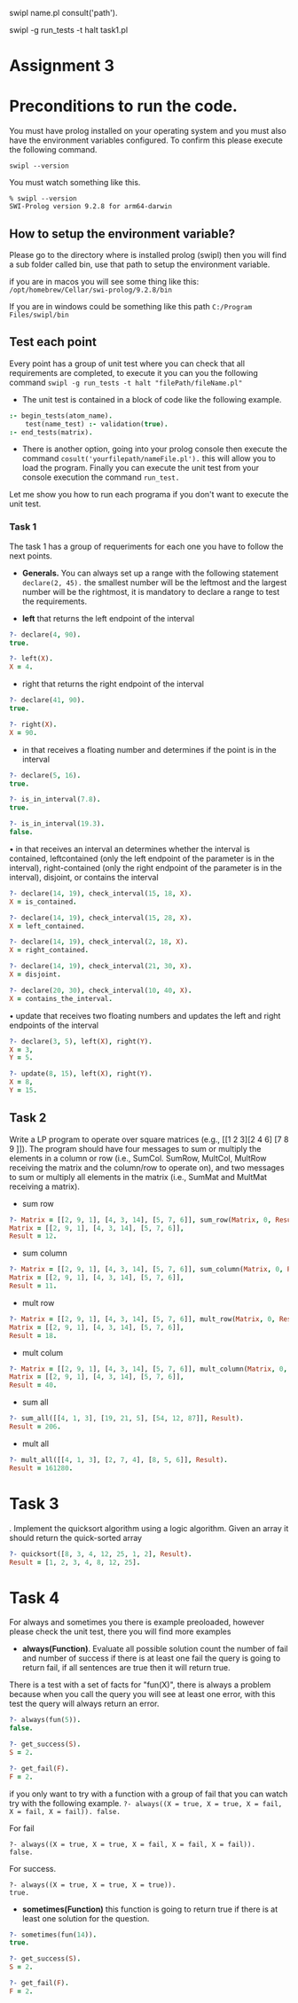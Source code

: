 swipl name.pl
consult('path').


swipl -g run_tests -t halt task1.pl
# Assignment 3 

# Preconditions to run the code.

You must have prolog installed on your operating system and you must also have the environment variables configured. To confirm this please execute the following command.

``` shell
swipl --version
```

You must watch something like this.

``` shell
% swipl --version
SWI-Prolog version 9.2.8 for arm64-darwin
``` 

## How to setup the environment variable?
Please go to the directory where is installed prolog (swipl) then you will find a sub folder called bin, use that path to setup the environment variable.

if you are in macos you will see some thing like this: ``/opt/homebrew/Cellar/swi-prolog/9.2.8/bin``

If you are in windows could be something like this path ``C:/Program Files/swipl/bin``

## Test each point

Every point has a group of unit test where you can check that all requirements are completed, to execute it you can you the following command ``swipl -g run_tests -t halt "filePath/fileName.pl"`` 

* The unit test is contained in a block of code like the following example.

``` prolog
:- begin_tests(atom_name).
    test(name_test) :- validation(true).
:- end_tests(matrix).
```

* There is another option, going into your prolog console then execute the command ``cosult('yourfilepath/nameFile.pl').`` this will allow you to load the program. Finally you can execute the unit test from your console execution the command ``run_test.``

Let me show you how to run each programa if you don't want to execute the unit test.

### Task 1
The task 1 has a group of requeriments for each one you have to follow the next points.
* **Generals.** You can always set up a range with the following statement ``declare(2, 45).`` the smallest number will be the leftmost and the largest number will be the rightmost, it is mandatory to declare a range to test the requirements.
  
* **left** that returns the left endpoint of the interval

``` prolog
?- declare(4, 90).
true.

?- left(X).
X = 4.
```
 * right that returns the right endpoint of the interval

``` prolog
?- declare(41, 90).
true.

?- right(X).
X = 90.
```

 * in that receives a floating number and determines if the point is in the interval

``` prolog
?- declare(5, 16).
true.

?- is_in_interval(7.8).
true.

?- is_in_interval(19.3).
false.
``` 

• in that receives an interval an determines whether the interval is contained, leftcontained (only the left endpoint of the parameter is in the interval), right-contained
(only the right endpoint of the parameter is in the interval), disjoint, or contains
the interval

``` prolog
?- declare(14, 19), check_interval(15, 18, X).
X = is_contained.

?- declare(14, 19), check_interval(15, 28, X).
X = left_contained.

?- declare(14, 19), check_interval(2, 18, X).
X = right_contained.

?- declare(14, 19), check_interval(21, 30, X).
X = disjoint.

?- declare(20, 30), check_interval(10, 40, X).
X = contains_the_interval.
``` 

• update that receives two floating numbers and updates the left and right endpoints
of the interval

``` prolog
?- declare(3, 5), left(X), right(Y).
X = 3,
Y = 5.

?- update(8, 15), left(X), right(Y).
X = 8,
Y = 15.
``` 

## Task 2

Write a LP program to operate over square matrices (e.g., [[1 2 3][2 4 6] [7 8 9
]]). The program should have four messages to sum or multiply the elements in a column
or row (i.e., SumCol. SumRow, MultCol, MultRow receiving the matrix and the column/row to
operate on), and two messages to sum or multiply all elements in the matrix (i.e., SumMat
and MultMat receiving a matrix).

* sum row
``` prolog
?- Matrix = [[2, 9, 1], [4, 3, 14], [5, 7, 6]], sum_row(Matrix, 0, Result).
Matrix = [[2, 9, 1], [4, 3, 14], [5, 7, 6]],
Result = 12.
``` 

* sum column
``` prolog
?- Matrix = [[2, 9, 1], [4, 3, 14], [5, 7, 6]], sum_column(Matrix, 0, Result).
Matrix = [[2, 9, 1], [4, 3, 14], [5, 7, 6]],
Result = 11.
```

* mult row
``` prolog
?- Matrix = [[2, 9, 1], [4, 3, 14], [5, 7, 6]], mult_row(Matrix, 0, Result).
Matrix = [[2, 9, 1], [4, 3, 14], [5, 7, 6]],
Result = 18.
```

* mult colum
``` prolog
?- Matrix = [[2, 9, 1], [4, 3, 14], [5, 7, 6]], mult_column(Matrix, 0, Result).
Matrix = [[2, 9, 1], [4, 3, 14], [5, 7, 6]],
Result = 40.
```

* sum all

``` prolog
?- sum_all([[4, 1, 3], [19, 21, 5], [54, 12, 87]], Result).
Result = 206.
``` 

* mult all
``` prolog
?- mult_all([[4, 1, 3], [2, 7, 4], [8, 5, 6]], Result).
Result = 161280.
```

# Task 3
. Implement the quicksort algorithm using a logic algorithm. Given an array it
should return the quick-sorted array

``` prolog
?- quicksort([8, 3, 4, 12, 25, 1, 2], Result).
Result = [1, 2, 3, 4, 8, 12, 25].
```

# Task 4
For always and sometimes you there is example preoloaded, however please check the unit test, there you will find more examples

* **always(Function)**. Evaluate all possible solution count the number of fail and number of success if there is at least one fail the query is going to return fail, if all sentences are true then it will return true.

There is a test with a set of facts for "fun(X)", there is always a problem because when you call the query you will see at least one error, with this test the query will always return an error.

``` prolog
?- always(fun(5)).
false.

?- get_success(S).
S = 2.

?- get_fail(F).
F = 2.
```

if you only want to try with a function with a group of fail that you can watch try with the following example. ``?- always((X = true, X = true, X = fail, X = fail, X = fail)).
false.``

For fail
```
?- always((X = true, X = true, X = fail, X = fail, X = fail)).
false.
```

For success.
```
?- always((X = true, X = true, X = true)).
true.
```

* **sometimes(Function)** this function is going to return true if there is at least one solution for the question.

``` prolog
?- sometimes(fun(14)).
true.

?- get_success(S).
S = 2.

?- get_fail(F).
F = 2.
```

